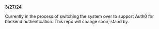 **3/27/24**

Currently in the process of switching the system over to support Auth0 for backend authentication. This repo will change soon, stand by.